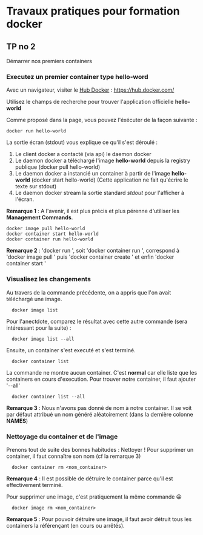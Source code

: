 # Travaux pratiques pour formation docker

## TP no 2
Démarrer nos premiers containers


### Executez un premier container type hello-word
Avec un navigateur, visiter le [Hub Docker](https://hub.docker.com/) : https://hub.docker.com/

Utilisez le champs de recherche pour trouver l'application officielle **hello-world**

Comme proposé dans la page, vous pouvez l'éxécuter de la façon suivante :

```
docker run hello-world
```


La sortie écran (stdout) vous explique ce qu'il s'est déroulé :
 1. Le client docker a contacté (via api) le daemon docker
 2. Le daemon docker a téléchargé l'image **hello-world** depuis la registry publique (docker pull hello-world)
 3. Le daemon docker a instancié un container à partir de l'image **hello-world** (docker start hello-world)
    (Cette application ne fait qu'écrire le texte sur stdout)
 4. Le daemon docker stream la sortie standard *stdout* pour l'afficher à l'écran.

**Remarque 1** : A l'avenir, il est plus précis et plus pérenne d'utiliser les **Management Commands**. 
```
docker image pull hello-world
docker container start hello-world
docker container run hello-world
```

**Remarque 2** : 'docker run <image>', soit 'docker container run <image>', correspond à 'docker image pull <image>' puis 'docker container create <image>' et enfin 'docker container start <image>'


### Visualisez les changements
Au travers de la commande précédente, on a appris que l'on avait téléchargé une image.
   ```
     docker image list
   ```

Pour l'anectdote, comparez le résultat avec cette autre commande (sera intéressant pour la suite) :
   ```
     docker image list --all
   ```
 
Ensuite, un container s'est executé et s'est terminé.
   ```
     docker container list
   ```

La commande ne montre aucun container. C'est **normal** car elle liste que les containers en cours d'execution. Pour trouver notre container, il faut ajouter '--all'
   ```
     docker container list --all
   ```

**Remarque 3** : Nous n'avons pas donné de nom à notre container. Il se voit par défaut attribué un nom généré aléatoirement (dans la dernière colonne **NAMES**)


### Nettoyage du container et de l'image
Prenons tout de suite des bonnes habitudes : Nettoyer !
Pour supprimer un container, il faut connaître son nom (cf la remarque 3)
   ```
     docker container rm <nom_container>
   ```
**Remarque 4** : Il est possible de détruire le container parce qu'il est effectivement terminé. 

Pour supprimer une image, c'est pratiquement la même commande  :grinning:
   ```
     docker image rm <nom_container>
   ```
**Remarque 5** : Pour pouvoir détruire une image, il faut avoir détruit tous les containers la référençant (en cours ou arrêtés).

